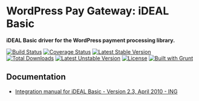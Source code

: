 # WordPress Pay Gateway: iDEAL Basic

**iDEAL Basic driver for the WordPress payment processing library.**

[![Build Status](https://travis-ci.org/wp-pay-gateways/ideal-basic.svg?branch=develop)](https://travis-ci.org/wp-pay-gateways/ideal-basic)
[![Coverage Status](https://coveralls.io/repos/wp-pay-gateways/ideal-basic/badge.svg?branch=master&service=github)](https://coveralls.io/github/wp-pay-gateways/ideal-basic?branch=master)
[![Latest Stable Version](https://poser.pugx.org/wp-pay-gateways/ideal-basic/v/stable.svg)](https://packagist.org/packages/wp-pay-gateways/ideal-basic)
[![Total Downloads](https://poser.pugx.org/wp-pay-gateways/ideal-basic/downloads.svg)](https://packagist.org/packages/wp-pay-gateways/ideal-basic)
[![Latest Unstable Version](https://poser.pugx.org/wp-pay-gateways/ideal-basic/v/unstable.svg)](https://packagist.org/packages/wp-pay-gateways/ideal-basic)
[![License](https://poser.pugx.org/wp-pay-gateways/ideal-basic/license.svg)](https://packagist.org/packages/wp-pay-gateways/ideal-basic)
[![Built with Grunt](https://cdn.gruntjs.com/builtwith.png)](http://gruntjs.com/)

## Documentation

*	[Integration manual for iDEAL Basic - Version 2.3, April 2010 - ING](http://pronamic.nl/wp-content/uploads/2011/12/iDEAL_Basic_EN_v2.3.pdf)
